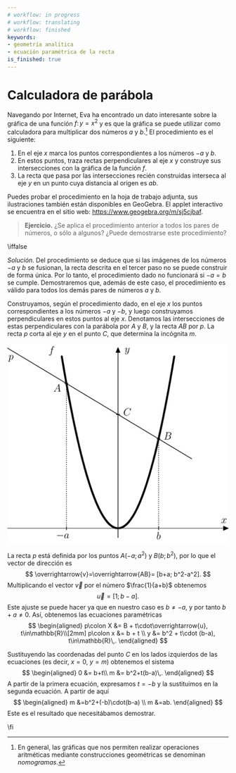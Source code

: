 ```yaml
---
# workflow: in progress
# workflow: translating
# workflow: finished
keywords:
- geometría analítica
- ecuación paramétrica de la recta
is_finished: true
---
```


# Calculadora de parábola

Navegando por Internet, Eva ha encontrado un dato interesante sobre la gráfica de una función
$f\colon y = x^2$ y es que la gráfica se puede utilizar como calculadora para multiplicar dos números
$a$ y $b$.[^1] El procedimiento es el siguiente:

 1. En el eje $x$ marca los puntos correspondientes a los números $-a$ y $b$.
 2. En estos puntos, traza rectas perpendiculares al eje $x$ y construye sus intersecciones con la gráfica de la función $f$.
 3. La recta que pasa por las intersecciones recién construidas interseca al eje $y$ en un punto cuya distancia al origen es $ab$.
    
Puedes probar el procedimiento en la hoja de trabajo adjunta, sus ilustraciones también están disponibles en GeoGebra. El applet interactivo se encuentra en el sitio web: <https://www.geogebra.org/m/sj5cjbaf>. 

> **Ejercicio.** ¿Se aplica el procedimiento anterior a todos los pares de
> números, o sólo a algunos? ¿Puede demostrarse este procedimiento?

\iffalse

*Solución.* Del procedimiento se deduce que si las imágenes de los números $-a$ y $b$
se fusionan, la recta descrita en el tercer paso no se puede construir de forma única.
Por lo tanto, el procedimiento dado no funcionará si $-a=b$ se cumple. Demostraremos que, además de este caso, el procedimiento es válido para todos los demás pares de números $a$ y $b$.

Construyamos, según el procedimiento dado, en el eje $x$ los puntos correspondientes a los números $-a$ y $-b$, y luego construyamos perpendiculares en estos puntos al eje $x$. Denotamos las intersecciones de estas perpendiculares con la parábola por $A$ y $B$, y la recta $AB$ por $p$. La recta $p$ corta al eje $y$ en el punto $C$, que determina la incógnita $m$.

![Imagen ilustrativa](math4you_00010.jpg)

La recta $p$ está definida por los puntos $A(-a;a^2)$ y $B(b;b^2)$, por lo que el vector de dirección es
$$
\overrightarrow{v}=\overrightarrow{AB}= [b+a; b^2-a^2].
$$ 
Multiplicando el vector $\overrightarrow{v}$ por el número
$\frac{1}{a+b}$ obtenemos
$$
\overrightarrow{u}=[1; b-a].
$$ 
Este ajuste se puede hacer ya que en nuestro caso es $b\neq -a$, y por tanto
$b+a\neq0$. Así, obtenemos las ecuaciones paramétricas
$$
\begin{aligned}
p\colon X &= B + t\cdot\overrightarrow{u}, t\in\mathbb{R}\\[2mm]
p\colon x &= b + t \\
y &= b^2 + t\cdot (b-a), t\in\mathbb{R}\,.
\end{aligned}
$$ 

Sustituyendo las coordenadas del punto $C$ en los lados izquierdos
de las ecuaciones (es decir, $x=0$, $y=m$) obtenemos el sistema
$$
\begin{aligned}
0 &= b+t\\
m &= b^2+t(b-a)\,.
\end{aligned}
$$ 
A partir de la primera ecuación, expresamos $t=-b$ y la sustituimos en la
segunda ecuación. A partir de aquí
$$
\begin{aligned}
m &=b^2+(-b)\cdot(b-a) \\
m &=ab.
\end{aligned}
$$
Este es el resultado que necesitábamos demostrar.

\fi

[^1]: En general, las gráficas que nos permiten realizar operaciones aritméticas mediante construcciones geométricas se denominan  *nomogramas*.

